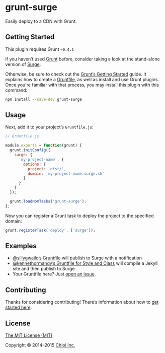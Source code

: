 # grunt-surge

Easily deploy to a CDN with Grunt.

## Getting Started

This plugin requires Grunt `~0.4.1`

If you haven’t used [Grunt](http://gruntjs.com) before, consider taking a look at the stand-alone version of  [Surge](https://github.com/sintaxi/surge).

Otherwise, be sure to check out the [Grunt’s Getting Started](http://gruntjs.com/getting-started) guide. It explains how to create a [Gruntfile](http://gruntjs.com/sample-gruntfile), as well as install and use Grunt plugins. Once you're familiar with that process, you may install this plugin with this command:

```bash
npm install --save-dev grunt-surge
```

## Usage

Next, add it to your project’s `Gruntfile.js`:

```js
// Gruntfile.js

module.exports = function(grunt) {
  grunt.initConfig({
    surge: {
      'my-project-name': {
        options: {
          project: 'dist/',
          domain: 'my-project-name.surge.sh'
        }
      }
    }
  });

  grunt.loadNpmTasks('grunt-surge');
};
```

Now you can register a Grunt task to deploy the project to the specified domain:

```js
grunt.registerTask('deploy', ['surge']);
```

## Examples

- [@sillygwailo’s Gruntfile](https://gist.github.com/sillygwailo/2216983a15d0c163a01f) will publish to Surge with a notification
- [@kennethormandy’s Gruntfile for Style and Class](https://github.com/kennethormandy/styleandclass.ca/blob/ko-deploy/Gruntfile.js) will compile a Jekyll site and then publish to Surge
- Your Gruntfile here? Just [open an issue](https://github.com/chloi/grunt-surge/issues).

## Contributing

Thanks for considering contributing! There’s information about how to [get started here](CONTRIBUTING.md).

## License

[The MIT License (MIT)](LICENSE.md)

Copyright © 2014–2015 [Chloi Inc.](http://chloi.io)
